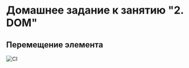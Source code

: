 # Домашнее задание к занятию "2. DOM"

## Перемещение элемента

![CI](https://github.com/alvarez1213/ahj-hw-2/actions/workflows/web.yml/badge.svg)
